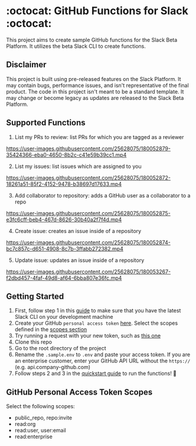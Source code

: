 # :octocat: GitHub Functions for Slack :octocat:

This project aims to create sample GitHub functions for the Slack Beta Platform. It utilizes the beta Slack CLI to create functions.

## Disclaimer
This project is built using pre-released features on the Slack Platform. It may contain bugs, performance issues, and isn't representative of the final product. The code in this project isn't meant to be a standard template. It may change or become legacy as updates are released to the Slack Beta Platform.

## Supported Functions
1. List my PRs to review: list PRs for which you are tagged as a reviewer

https://user-images.githubusercontent.com/25628075/180052879-35424366-eba0-4650-8b2c-c41e59b39cc1.mp4

2. List my issues: list issues which are assigned to you

https://user-images.githubusercontent.com/25628075/180052872-18261a51-85f2-4152-9478-b38697d17633.mp4

3. Add collaborator to repository: adds a GitHub user as a collaborator to a repo

https://user-images.githubusercontent.com/25628075/180052875-e3fc6cff-beb4-467d-8626-30b40a2f7f4d.mp4

4. Create issue: creates an issue inside of a repository

https://user-images.githubusercontent.com/25628075/180052874-bc7c857c-d651-4908-8c7b-3ffabb272382.mp4

5. Update issue: updates an issue inside of a repository

https://user-images.githubusercontent.com/25628075/180053267-f2dbd457-4faf-49d8-af64-6bba807e36fc.mp4

## Getting Started
1. First, follow step 1 in this [guide](https://api.slack.com/future/quickstart) to make sure that you have the latest Slack CLI on your development machine
2. Create your GitHub `personal access token` [here](https://github.com/settings/tokens). Select the scopes defined in the [scopes section](https://github.com/Slack-Partner-Engineering/github-functions/edit/main/README.md#github-personal-access-token-scopes)
3. Try running a request with your new token, such as [this one](https://docs.github.com/en/rest/users/users#get-the-authenticated-user)
4. Clone this repo
5. Go to the root directory of the project
6. Rename the `.sample.env` to `.env` and paste your access token. If you are an enterprise customer, enter your GitHub API URL without the `https://` (e.g. api.company-github.com)
7. Follow steps 2 and 3 in the [quickstart guide](https://api.slack.com/future/functions#distribute) to run the functions! :rocket:

## GitHub Personal Access Token Scopes
Select the following scopes:
- public_repo, repo:invite
- read:org
- read:user, user:email
- read:enterprise
